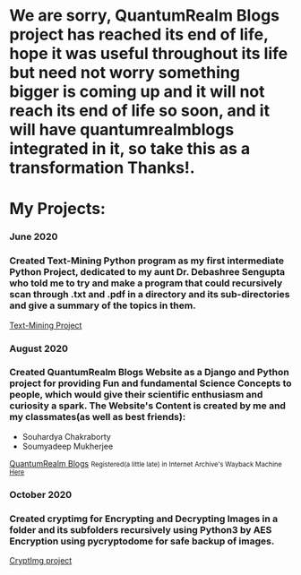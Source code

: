 
<h1>We are sorry, QuantumRealm Blogs project has reached its end of life, hope it was useful throughout its life but need not worry something bigger is coming up and it will not reach its end of life so soon, and it will have quantumrealmblogs integrated in it, so take this as a transformation Thanks!.</h1>



# My Projects:

### June 2020
### Created Text-Mining Python program as my first intermediate Python Project, dedicated to my aunt Dr. Debashree Sengupta who told me to try and make a program that could recursively scan through .txt and .pdf in a directory and its sub-directories and give a summary of the topics in them.
<a href="https://www.github.com/manavsengupta/textminingproject">Text-Mining Project</a>

### August 2020
### Created QuantumRealm Blogs Website as a Django and Python project for providing Fun and fundamental Science Concepts to people, which would give their scientific enthusiasm and curiosity a spark. The Website's Content is created by me and my classmates(as well as best friends):
<ul>
  <li>
  Souhardya Chakraborty
  </li>
  <li>
  Soumyadeep Mukherjee
  </li>

</ul>
<a href="https://www.quantumrealm.in">QuantumRealm Blogs</a>
<small>Registered(a little late) in Internet Archive's Wayback Machine <a href="https://web.archive.org/web/*/https://www.quantumrealm.in/"> Here </a></small>

### October 2020
### Created cryptimg for Encrypting and Decrypting Images in a folder and its subfolders recursively using Python3 by AES Encryption using pycryptodome for safe backup of images.
<a href="https://www.github.com/manavsengupta/cryptimg">CryptImg project</a>

